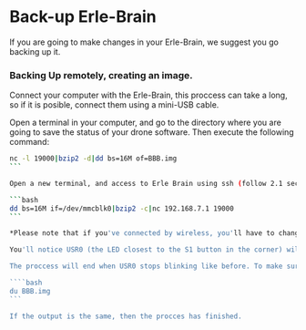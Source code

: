 # Back-up Erle-Brain

If you are going to make changes in your Erle-Brain, we suggest you go backing up it.

### Backing Up remotely, creating an image.

Connect your computer with the Erle-Brain, this proccess can take a long, so if it is posible, connect them using a mini-USB cable.

Open a terminal in your computer, and go to the directory where you are going to save the status of your drone software. Then execute the following command:

````bash
nc -l 19000|bzip2 -d|dd bs=16M of=BBB.img
```

Open a new terminal, and access to Erle Brain using ssh (follow 2.1 section instructions if you have difficulties). Execute the next command in Erle-Brain.

```bash
dd bs=16M if=/dev/mmcblk0|bzip2 -c|nc 192.168.7.1 19000
```

*Please note that if you've connected by wireless, you'll have to change the IP*

You'll notice USR0 (the LED closest to the S1 button in the corner) will start to blink steadily, rather than the double-pulse "heartbeat" pattern that is typical when your BeagleBone Black is running the typical Linux kernel configuration.

The proccess will end when USR0 stops blinking like before. To make sure that has finished, you can open a new terminal, and execute the following command twice with 30 seconds of range between them.

````bash
du BBB.img
```

If the output is the same, then the procces has finished.
